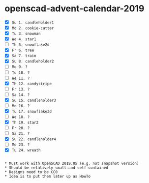 # openscad-advent-calendar-2019

- [x] `Su 1. candleholder1`
- [x] `Mo 2. cookie-cutter`
- [x] `Tu 3. snowman`
- [x] `We 4. star1`
- [ ] `Th 5. snowflake2d`
- [x] `Fr 6. tree`
- [x] `Sa 7. train`
- [x] `Su 8. candleholder2`
- [ ] `Mo 9. ?`
- [ ] `Tu 10. ?`
- [ ] `We 11. ?`
- [x] `Th 12. candystripe`
- [ ] `Fr 13. ?`
- [ ] `Sa 14. ?`
- [x] `Su 15. candleholder3`
- [ ] `Mo 16. ?`
- [x] `Tu 17. snowflake3d`
- [ ] `We 18. ?`
- [x] `Th 19. star2`
- [ ] `Fr 20. ?`
- [ ] `Sa 21. ?`
- [x] `Su 22. candleholder4`
- [ ] `Mo 23. ?`
- [x] `Tu 24. wreath`
```

* Must work with OpenSCAD 2019.05 (e.g. not snapshot version)
* Should be relatively small and self contained
* Designs need to be CC0
* Idea is to put them later up as HowTo
